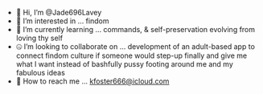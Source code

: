 - 🥱 Hi, I’m @Jade696Lavey
- 🤫 I’m interested in ... findom 
- 🌱 I’m currently learning ... commands, & self-preservation evolving from loving thy self
- 🤐 I’m looking to collaborate on ... development of an adult-based app to connect findom culture if someone would step-up finally and give me what I want instead of bashfully pussy footing around me and my fabulous ideas 
- 💌 How to reach me ... kfoster666@icloud.com

<!---
Jade696Lavey/Jade696Lavey is a ✨ special ✨ repository because its `README.md` (this file) appears on your GitHub profile.
You can click the Preview link to take a look at your changes.iu
--->
